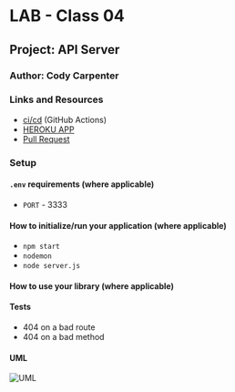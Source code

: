 # LAB - Class 04

## Project: API Server

### Author: Cody Carpenter

### Links and Resources

- [ci/cd](https://github.com/CallMeCody/bearer-auth/actions) (GitHub Actions)
- [HEROKU APP]()
- [Pull Request](https://github.com/CallMeCody/bearer-auth/pull/2)

### Setup

#### `.env` requirements (where applicable)

- `PORT` - 3333

#### How to initialize/run your application (where applicable)

- `npm start`
- `nodemon`
- `node server.js`

#### How to use your library (where applicable)

#### Tests

- 404 on a bad route
- 404 on a bad method


#### UML

![UML]()
